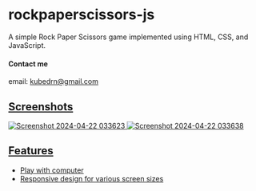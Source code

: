 # rockpaperscissors-js
A simple Rock Paper Scissors game implemented using HTML, CSS, and JavaScript.

#### Contact me
email: [kubedrn@gmail.com](mailto:kubedrn@gmail.com)<br>
<a href="https://www.linkedin.com/in/ubed9">
  <!-- <img align="left" alt="Ubed's LinkedIN" width="22px" src="https://upload.wikimedia.org/wikipedia/commons/8/81/LinkedIn_icon.svg" /><br> -->

## Screenshots
![Screenshot 2024-04-22 033623](https://github.com/ubednama/mini-projects-js/assets/61332446/72347af5-f452-4f67-a51a-a6fe396ee2fd)
![Screenshot 2024-04-22 033638](https://github.com/ubednama/mini-projects-js/assets/61332446/b8cc014b-7c1a-4ee4-aa85-a29877026c8c)


## Features
- Play with computer
- Responsive design for various screen sizes
